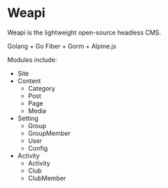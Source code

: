 # Weapi

Weapi is the lightweight open-source headless CMS.

Golang + Go Fiber + Gorm + Alpine.js

Modules include: 

- Site
- Content
    - Category
    - Post
    - Page
    - Media
- Setting
    - Group
    - GroupMember
    - User
    - Config
- Activity
    - Activity
    - Club
    - ClubMember
